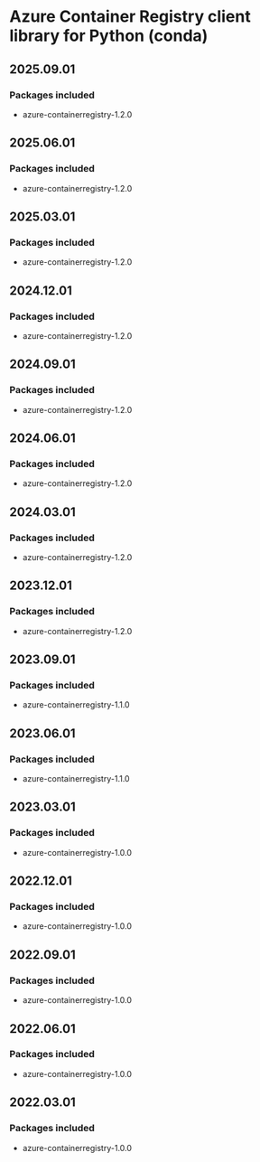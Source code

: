 # Azure Container Registry client library for Python (conda)

## 2025.09.01

### Packages included

- azure-containerregistry-1.2.0

## 2025.06.01

### Packages included

- azure-containerregistry-1.2.0

## 2025.03.01

### Packages included

- azure-containerregistry-1.2.0

## 2024.12.01

### Packages included

- azure-containerregistry-1.2.0

## 2024.09.01

### Packages included

- azure-containerregistry-1.2.0

## 2024.06.01

### Packages included

- azure-containerregistry-1.2.0

## 2024.03.01

### Packages included

- azure-containerregistry-1.2.0

## 2023.12.01

### Packages included

- azure-containerregistry-1.2.0

## 2023.09.01

### Packages included

- azure-containerregistry-1.1.0

## 2023.06.01

### Packages included

- azure-containerregistry-1.1.0

## 2023.03.01

### Packages included

- azure-containerregistry-1.0.0

## 2022.12.01

### Packages included

- azure-containerregistry-1.0.0

## 2022.09.01

### Packages included

- azure-containerregistry-1.0.0

## 2022.06.01

### Packages included

- azure-containerregistry-1.0.0

## 2022.03.01

### Packages included

- azure-containerregistry-1.0.0
